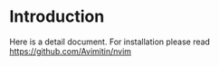 # Introduction

Here is a detail document. For installation please read
https://github.com/Avimitin/nvim
